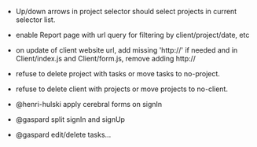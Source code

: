 * Up/down arrows in project selector should select projects in current selector list.
* enable Report page with url query for filtering by client/project/date, etc
* on update of client website url, add missing 'http://' if needed and in Client/index.js and Client/form.js, remove adding http://
* refuse to delete project with tasks or move tasks to no-project.
* refuse to delete client with projects or move projects to no-client.

* @henri-hulski apply cerebral forms on signIn
* @gaspard split signIn and signUp
* @gaspard edit/delete tasks...
